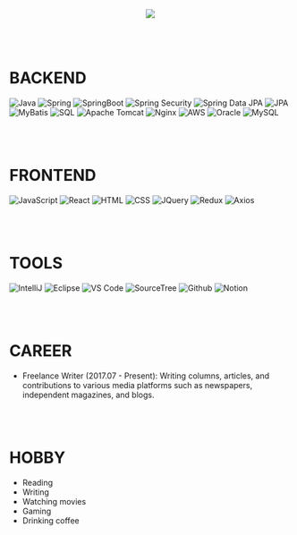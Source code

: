 <div align="center">
  <img src="https://capsule-render.vercel.app/api?type=venom&text=Bitnari%20here!&fontColor=000000&fontSize=50&height=300"/>
</div>
<br/>  
<br/>
<br/>

# BACKEND

![Java](https://img.shields.io/badge/Java-007396.svg?&style=for-the-badge&logo=Java&logoColor=white)
![Spring](https://img.shields.io/badge/Spring-6DB33F.svg?&style=for-the-badge&logo=Spring&logoColor=white)
![SpringBoot](https://img.shields.io/badge/SpringBoot-6DB33F.svg?&style=for-the-badge&logo=SpringBoot&logoColor=white)
![Spring Security](https://img.shields.io/badge/Spring%20Security-6DB33F.svg?&style=for-the-badge&logo=Spring%20Security&logoColor=white)
![Spring Data JPA](https://img.shields.io/badge/Spring%20Data%20JPA-FF5733.svg?&style=for-the-badge)
![JPA](https://img.shields.io/badge/JPA-FF5733.svg?&style=for-the-badge)
![MyBatis](https://img.shields.io/badge/MyBatis-FF5733.svg?&style=for-the-badge&logo=MyBatis&logoColor=white)
![SQL](https://img.shields.io/badge/SQL-4479A1.svg?&style=for-the-badge&logo=MySQL&logoColor=white)
![Apache Tomcat](https://img.shields.io/badge/Apache%20Tomcat-F8DC75.svg?&style=for-the-badge&logo=Apache%20Tomcat&logoColor=black)
![Nginx](https://img.shields.io/badge/Nginx-009639.svg?&style=for-the-badge&logo=Nginx&logoColor=white)
![AWS](https://img.shields.io/badge/AWS-232F3E.svg?&style=for-the-badge&logo=Amazon%20AWS&logoColor=white)
![Oracle](https://img.shields.io/badge/Oracle-F80000.svg?&style=for-the-badge&logo=Oracle&logoColor=white)
![MySQL](https://img.shields.io/badge/MySQL-4479A1.svg?&style=for-the-badge&logo=MySQL&logoColor=white)

<br/>
<br/>

# FRONTEND

![JavaScript](https://img.shields.io/badge/JavaScript-F7DF1E.svg?&style=for-the-badge&logo=JavaScript&logoColor=white)
![React](https://img.shields.io/badge/React-61DAFB.svg?&style=for-the-badge&logo=React&logoColor=white)
![HTML](https://img.shields.io/badge/HTML-E34F26.svg?&style=for-the-badge&logo=HTML5&logoColor=white)
![CSS](https://img.shields.io/badge/CSS-1572B6.svg?&style=for-the-badge&logo=CSS3&logoColor=white)
![JQuery](https://img.shields.io/badge/JQuery-0769AD.svg?&style=for-the-badge&logo=JQuery&logoColor=white)
![Redux](https://img.shields.io/badge/Redux-764ABC.svg?&style=for-the-badge&logo=Redux&logoColor=white)
![Axios](https://img.shields.io/badge/Axios-5A29E4.svg?&style=for-the-badge)

<br/>
<br/>

# TOOLS

![IntelliJ](https://img.shields.io/badge/IntelliJ-000000.svg?&style=for-the-badge&logo=IntelliJ-IDEA&logoColor=white)
![Eclipse](https://img.shields.io/badge/Eclipse-2C2255.svg?&style=for-the-badge&logo=Eclipse&logoColor=white)
![VS Code](https://img.shields.io/badge/VS%20Code-007ACC.svg?&style=for-the-badge&logo=Visual%20Studio%20Code&logoColor=white)
![SourceTree](https://img.shields.io/badge/SourceTree-0052CC.svg?&style=for-the-badge&logo=SourceTree&logoColor=white)
![Github](https://img.shields.io/badge/Github-181717.svg?&style=for-the-badge&logo=Github&logoColor=white)
![Notion](https://img.shields.io/badge/Notion-000000.svg?&style=for-the-badge&logo=Notion&logoColor=white)

<br/>
<br/>

# CAREER

- Freelance Writer (2017.07 - Present): Writing columns, articles, and contributions to various media platforms such as newspapers, independent magazines, and blogs.

<br/>
<br/>

# HOBBY

- Reading
- Writing
- Watching movies
- Gaming
- Drinking coffee
